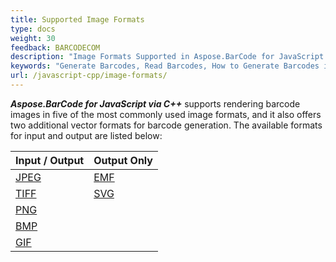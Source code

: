 ```yaml
---
title: Supported Image Formats
type: docs
weight: 30
feedback: BARCODECOM
description: "Image Formats Supported in Aspose.BarCode for JavaScript via C++"
keywords: "Generate Barcodes, Read Barcodes, How to Generate Barcodes in JavaScript, Barcode Type, Matrix Barcodes, 1D Barcode, 2D Barcode, QR Code, MicroQR Code, Code 128, Aspose.BarCode"
url: /javascript-cpp/image-formats/
---
```


***Aspose.BarCode for JavaScript via C++*** supports rendering barcode images in five of the most commonly used image formats, and it also offers two additional vector formats for barcode generation. The available formats for input and output are listed below:

| Input / Output | Output Only |
|:---------------|:------------|
| [JPEG](https://docs.fileformat.com/Image/JPEG/) | [EMF](https://docs.fileformat.com/Image/EMF/) |
| [TIFF](https://docs.fileformat.com/Image/TIFF/) | [SVG](https://docs.fileformat.com/page-description-language/SVG/) |
| [PNG](https://docs.fileformat.com/Image/PNG/) |
| [BMP](https://docs.fileformat.com/Image/BMP/) |
| [GIF](https://docs.fileformat.com/Image/GIF/) |





